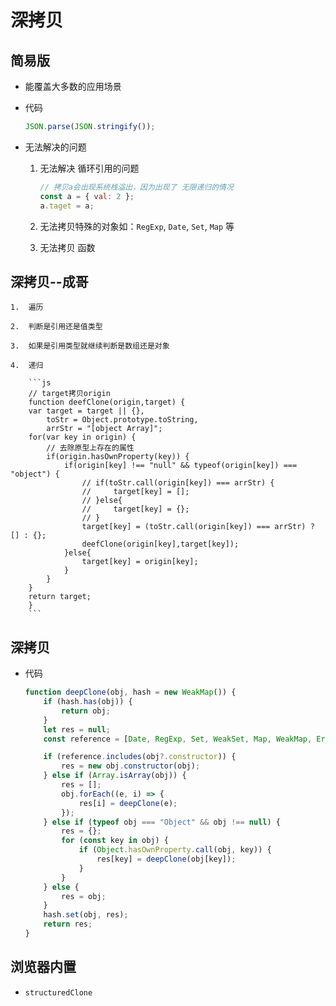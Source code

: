 # 深拷贝

## 简易版

  - 能覆盖大多数的应用场景

  - 代码

    ```js
    JSON.parse(JSON.stringify());
    ```

  - 无法解决的问题

    1.  无法解决 循环引用的问题

        ```js
        // 拷贝a会出现系统栈溢出，因为出现了 无限递归的情况
        const a = { val: 2 };
        a.taget = a;
        ```

    2.  无法拷贝特殊的对象如：`RegExp`, `Date`, `Set`, `Map` 等

    3.  无法拷贝 函数

## 深拷贝--成哥

    1.  遍历

    2.  判断是引用还是值类型

    3.  如果是引用类型就继续判断是数组还是对象

    4.  递归

        ```js
        // target拷贝origin
        function deefClone(origin,target) {
        var target = target || {},
            toStr = Object.prototype.toString,
            arrStr = "[object Array]";
        for(var key in origin) {
            // 去除原型上存在的属性
            if(origin.hasOwnProperty(key)) {
                if(origin[key] !== "null" && typeof(origin[key]) === "object") {
                    // if(toStr.call(origin[key]) === arrStr) {
                    //     target[key] = [];
                    // }else{
                    //     target[key] = {};
                    // }
                    target[key] = (toStr.call(origin[key]) === arrStr) ? [] : {};
                    deefClone(origin[key],target[key]);
                }else{
                    target[key] = origin[key];
                }
            }
        }
        return target;
        }
        ```

## 深拷贝

  - 代码

    ```js
    function deepClone(obj, hash = new WeakMap()) {
        if (hash.has(obj)) {
            return obj;
        }
        let res = null;
        const reference = [Date, RegExp, Set, WeakSet, Map, WeakMap, Error];

        if (reference.includes(obj?.constructor)) {
            res = new obj.constructor(obj);
        } else if (Array.isArray(obj)) {
            res = [];
            obj.forEach((e, i) => {
                res[i] = deepClone(e);
            });
        } else if (typeof obj === "Object" && obj !== null) {
            res = {};
            for (const key in obj) {
                if (Object.hasOwnProperty.call(obj, key)) {
                    res[key] = deepClone(obj[key]);
                }
            }
        } else {
            res = obj;
        }
        hash.set(obj, res);
        return res;
    }
    ```

## 浏览器内置

  - `structuredClone` &#x20;
